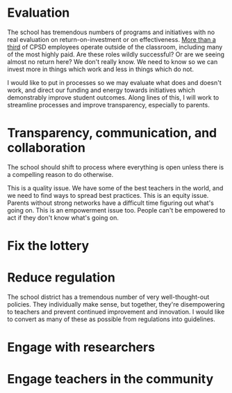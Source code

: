 Evaluation
==========

The school has tremendous numbers of programs and initiatives with no
real evaluation on return-on-investment or on effectiveness. [More
than a
third](http://www.cpsd.us/UserFiles/Servers/Server_3042785/File/departments/administration/financial/budget/fy2018/FY2018_ADOPTED_BUDGET_web.pdf)
of CPSD employees operate outside of the classroom, including many of
the most highly paid. Are these roles wildly successful? Or are we
seeing almost no return here? We don't really know. We need to know so
we can invest more in things which work and less in things which do
not.

I would like to put in processes so we may evaluate what does and
doesn't work, and direct our funding and energy towards initiatives
which demonstrably improve student outcomes. Along lines of this, I
will work to streamline processes and improve transparency, especially
to parents.

Transparency, communication, and collaboration
============

The school should shift to process where everything is open unless
there is a compelling reason to do otherwise.

This is a quality issue. We have some of the best teachers in the
world, and we need to find ways to spread best practices. This is an
equity issue. Parents without strong networks have a difficult time
figuring out what's going on. This is an empowerment issue too. People
can't be empowered to act if they don't know what's going on.


Fix the lottery
=============

Reduce regulation
=============

The school district has a tremendous number of very well-thought-out
policies. They individually make sense, but together, they're
disempowering to teachers and prevent continued improvement and
innovation. I would like to convert as many of these as possible from
regulations into guidelines.

Engage with researchers
=============

Engage teachers in the community
=============

